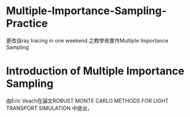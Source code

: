 # Multiple-Importance-Sampling-Practice
更改自ray tracing in one weekend 之教學來實作Multiple Importance Sampling
# Introduction of Multiple Importance Sampling
由Eric Veach在論文ROBUST MONTE CARLO METHODS FOR LIGHT TRANSPORT SIMULATION 中提出，
